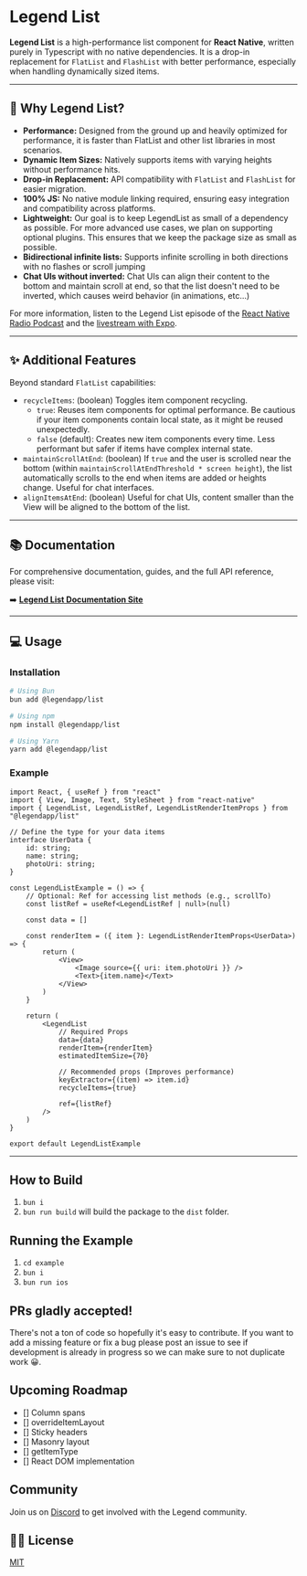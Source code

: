 # Legend List

**Legend List** is a high-performance list component for **React Native**, written purely in Typescript with no native dependencies. It is a drop-in replacement for `FlatList` and `FlashList` with better performance, especially when handling dynamically sized items.

---

## 🤔 Why Legend List?

*   **Performance:** Designed from the ground up and heavily optimized for performance, it is faster than FlatList and other list libraries in most scenarios.
*   **Dynamic Item Sizes:** Natively supports items with varying heights without performance hits.
*   **Drop-in Replacement:** API compatibility with `FlatList` and `FlashList` for easier migration.
*   **100% JS:** No native module linking required, ensuring easy integration and compatibility across platforms.
*   **Lightweight:** Our goal is to keep LegendList as small of a dependency as possible. For more advanced use cases, we plan on supporting optional plugins. This ensures that we keep the package size as small as possible.
*   **Bidirectional infinite lists:** Supports infinite scrolling in both directions with no flashes or scroll jumping
*   **Chat UIs without inverted:** Chat UIs can align their content to the bottom and maintain scroll at end, so that the list doesn't need to be inverted, which causes weird behavior (in animations, etc...)

For more information, listen to the Legend List episode of the [React Native Radio Podcast](https://infinite.red/react-native-radio/rnr-325-legend-list-with-jay-meistrich) and the [livestream with Expo](https://www.youtube.com/watch?v=XpZMveUCke8).

---
## ✨ Additional Features

Beyond standard `FlatList` capabilities:

*   `recycleItems`: (boolean) Toggles item component recycling.
    *   `true`: Reuses item components for optimal performance. Be cautious if your item components contain local state, as it might be reused unexpectedly.
    *   `false` (default): Creates new item components every time. Less performant but safer if items have complex internal state.
*   `maintainScrollAtEnd`: (boolean) If `true` and the user is scrolled near the bottom (within `maintainScrollAtEndThreshold * screen height`), the list automatically scrolls to the end when items are added or heights change. Useful for chat interfaces.
*   `alignItemsAtEnd`: (boolean) Useful for chat UIs, content smaller than the View will be aligned to the bottom of the list.

---

## 📚 Documentation

For comprehensive documentation, guides, and the full API reference, please visit:

➡️ **[Legend List Documentation Site](https://www.legendapp.com/open-source/list)**

---

## 💻 Usage

### Installation

```bash
# Using Bun
bun add @legendapp/list

# Using npm
npm install @legendapp/list

# Using Yarn
yarn add @legendapp/list
```

### Example
```tsx
import React, { useRef } from "react"
import { View, Image, Text, StyleSheet } from "react-native"
import { LegendList, LegendListRef, LegendListRenderItemProps } from "@legendapp/list"

// Define the type for your data items
interface UserData {
    id: string;
    name: string;
    photoUri: string;
}

const LegendListExample = () => {
    // Optional: Ref for accessing list methods (e.g., scrollTo)
    const listRef = useRef<LegendListRef | null>(null)

    const data = []

    const renderItem = ({ item }: LegendListRenderItemProps<UserData>) => {
        return (
            <View>
                <Image source={{ uri: item.photoUri }} />
                <Text>{item.name}</Text>
            </View>
        )
    }

    return (
        <LegendList
            // Required Props
            data={data}
            renderItem={renderItem}
            estimatedItemSize={70}

            // Recommended props (Improves performance)
            keyExtractor={(item) => item.id}
            recycleItems={true}

            ref={listRef}
        />
    )
}

export default LegendListExample

```

---

## How to Build

1. `bun i`
2. `bun run build` will build the package to the `dist` folder.

## Running the Example

1. `cd example`
2. `bun i`
3. `bun run ios`

## PRs gladly accepted!

There's not a ton of code so hopefully it's easy to contribute. If you want to add a missing feature or fix a bug please post an issue to see if development is already in progress so we can make sure to not duplicate work 😀.

## Upcoming Roadmap

- [] Column spans
- [] overrideItemLayout
- [] Sticky headers
- [] Masonry layout
- [] getItemType
- [] React DOM implementation

## Community

Join us on [Discord](https://discord.gg/tuW2pAffjA) to get involved with the Legend community.

## 👩‍⚖️ License

[MIT](LICENSE)
